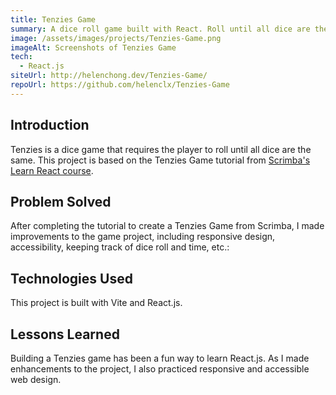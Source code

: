 ```yaml
---
title: Tenzies Game
summary: A dice roll game built with React. Roll until all dice are the same.
image: /assets/images/projects/Tenzies-Game.png
imageAlt: Screenshots of Tenzies Game
tech:
  - React.js
siteUrl: http://helenchong.dev/Tenzies-Game/
repoUrl: https://github.com/helenclx/Tenzies-Game
---
```


## Introduction

Tenzies is a dice game that requires the player to roll until all dice are the same. This project is based on the Tenzies Game tutorial from [Scrimba's Learn React course](https://scrimba.com/learn/learnreact).

## Problem Solved

After completing the tutorial to create a Tenzies Game from Scrimba, I made improvements to the game project, including responsive design, accessibility, keeping track of dice roll and time, etc.:

## Technologies Used

This project is built with Vite and React.js.

<!-- ## Challenges Faced

Eget mauris pharetra et ultrices. Molestie nunc non blandit massa enim nec. Ut tortor pretium viverra suspendisse potenti nullam ac tortor vitae. Nulla at volutpat diam ut venenatis. Volutpat ac tincidunt vitae semper quis lectus nulla at. -->

## Lessons Learned

Building a Tenzies game has been a fun way to learn React.js. As I made enhancements to the project, I also practiced responsive and accessible web design.